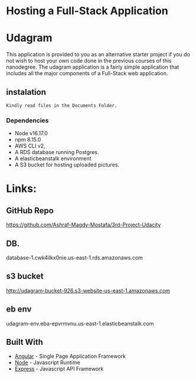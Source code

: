 # Hosting a Full-Stack Application

# Udagram

This application is provided to you as an alternative starter project if you do not wish to host your own code done in the previous courses of this nanodegree. The udagram application is a fairly simple application that includes all the major components of a Full-Stack web application.

## instalation
    Kindly read files in the Documents Folder.

### Dependencies

- Node v16.17.0  
- npm 8.15.0  
- AWS CLI v2, 
- A RDS database running Postgres.
- A elasticbeanstalk environment 
- A S3 bucket for hosting uploaded pictures.

# Links:

## GitHub Repo
https://github.com/Ashraf-Magdy-Mostafa/3rd-Project-Udacity
## DB.
database-1.cwk4ilkx0nie.us-east-1.rds.amazonaws.com
## s3 bucket
http://udagram-bucket-926.s3-website-us-east-1.amazonaws.com
## eb env
udagram-env.eba-epvrmvnu.us-east-1.elasticbeanstalk.com



## Built With

- [Angular](https://angular.io/) - Single Page Application Framework
- [Node](https://nodejs.org) - Javascript Runtime
- [Express](https://expressjs.com/) - Javascript API Framework
